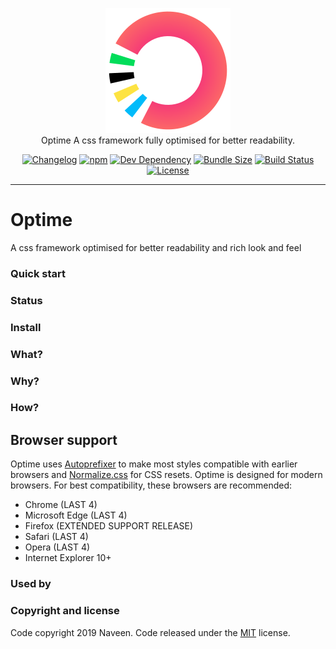 <p align="center">
    <a href="https://naveenda.github.io/optime" target="_blank"><img width="200" src="./resources/optime-logo.svg"></a>
   <br>
    Optime
    A css framework fully optimised for better readability.
</p>

<p align="center">
   <a href="CHANGELOG.md"><img src="https://img.shields.io/badge/changelog-md-blue.svg" alt="Changelog" /></a> <a href="https://www.npmjs.com/package/optime"><img src="https://img.shields.io/npm/v/optime" alt="npm" /></a> <a href="https://david-dm.org/naveenda/optime?type=dev"><img src="https://img.shields.io/david/dev/naveenda/optime" alt="Dev Dependency" /></a> <a href="https://bundlephobia.com/result?p=optime"><img src="https://img.shields.io/bundlephobia/minzip/optime" alt="Bundle Size" /></a> <a href="https://travis-ci.org/NaveenDA/optime"><img src="https://travis-ci.org/NaveenDA/optime.svg?branch=master" alt="Build Status" /></a> <a href="https://github.com/NaveenDA/optime/blob/master/LICENSE"><img src="https://img.shields.io/npm/l/optime" alt="License" /></a  

</p>

------

# Optime
A css framework optimised for better readability and rich look and feel
### Quick start

### Status



### Install


### What?

### Why?

### How?

## Browser support
Optime uses [Autoprefixer](https://github.com/postcss/autoprefixer) to make most styles compatible with earlier browsers and [Normalize.css](https://necolas.github.io/normalize.css/) for CSS resets. Optime is designed for modern browsers. For best compatibility, these browsers are recommended:

- Chrome (LAST 4)
- Microsoft Edge (LAST 4)
- Firefox (EXTENDED SUPPORT RELEASE)
- Safari (LAST 4)
- Opera (LAST 4)
- Internet Explorer 10+

### Used by


### Copyright and license
Code copyright 2019 Naveen. Code released under the [MIT](LICENSE) license.


